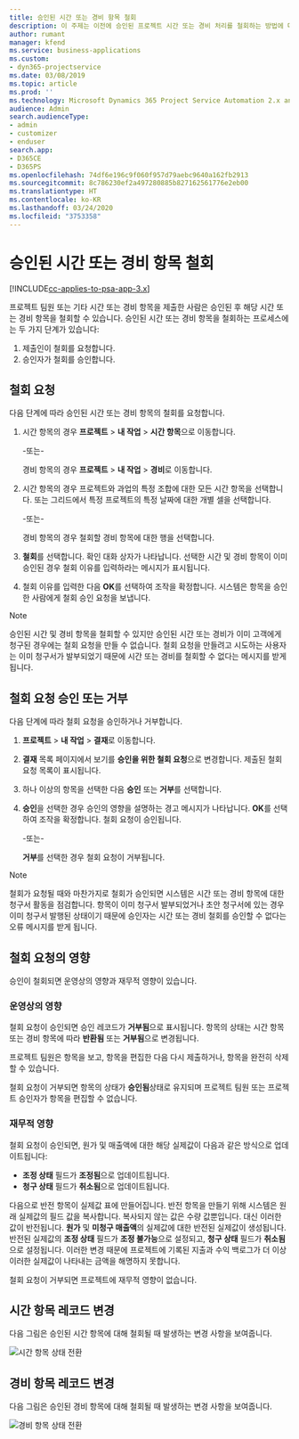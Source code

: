 ```yaml
---
title: 승인된 시간 또는 경비 항목 철회
description: 이 주제는 이전에 승인된 프로젝트 시간 또는 경비 처리를 철회하는 방법에 대한 정보를 제공합니다.
author: rumant
manager: kfend
ms.service: business-applications
ms.custom:
- dyn365-projectservice
ms.date: 03/08/2019
ms.topic: article
ms.prod: ''
ms.technology: Microsoft Dynamics 365 Project Service Automation 2.x and 3.x
audience: Admin
search.audienceType:
- admin
- customizer
- enduser
search.app:
- D365CE
- D365PS
ms.openlocfilehash: 74df6e196c9f060f957d79aebc9640a162fb2913
ms.sourcegitcommit: 8c786230ef2a497280885b827162561776e2eb00
ms.translationtype: HT
ms.contentlocale: ko-KR
ms.lasthandoff: 03/24/2020
ms.locfileid: "3753358"
---
```

# <a name="recall-approved-time-or-expense-entries"></a>승인된 시간 또는 경비 항목 철회

[!INCLUDE[cc-applies-to-psa-app-3.x](../includes/cc-applies-to-psa-app-3x.md)]

프로젝트 팀원 또는 기타 시간 또는 경비 항목을 제출한 사람은 승인된 후 해당 시간 또는 경비 항목을 철회할 수 있습니다. 승인된 시간 또는 경비 항목을 철회하는 프로세스에는 두 가지 단계가 있습니다:

1. 제출인이 철회를 요청합니다.
2. 승인자가 철회를 승인합니다.

## <a name="request-a-recall"></a>철회 요청

다음 단계에 따라 승인된 시간 또는 경비 항목의 철회를 요청합니다.

1. 시간 항목의 경우 **프로젝트** \> **내 작업** \> **시간 항목**으로 이동합니다.

    -또는-

    경비 항목의 경우 **프로젝트** \> **내 작업** \> **경비**로 이동합니다.

2. 시간 항목의 경우 프로젝트와 과업의 특정 조합에 대한 모든 시간 항목을 선택합니다. 또는 그리드에서 특정 프로젝트의 특정 날짜에 대한 개별 셀을 선택합니다.

    -또는-

    경비 항목의 경우 철회할 경비 항목에 대한 행을 선택합니다.

3. **철회**를 선택합니다. 확인 대화 상자가 나타납니다. 선택한 시간 및 경비 항목이 이미 승인된 경우 철회 이유를 입력하라는 메시지가 표시됩니다.
4. 철회 이유를 입력한 다음 **OK**를 선택하여 조작을 확정합니다. 시스템은 항목을 승인한 사람에게 철회 승인 요청을 보냅니다.

> [!NOTE]
> 승인된 시간 및 경비 항목을 철회할 수 있지만 승인된 시간 또는 경비가 이미 고객에게 청구된 경우에는 철회 요청을 만들 수 없습니다. 철회 요청을 만들려고 시도하는 사용자는 이미 청구서가 발부되었기 때문에 시간 또는 경비를 철회할 수 없다는 메시지를 받게 됩니다.

## <a name="approve-or-reject-a-recall-request"></a>철회 요청 승인 또는 거부

다음 단계에 따라 철회 요청을 승인하거나 거부합니다.

1. **프로젝트** \> **내 작업** \> **결재**로 이동합니다.
2. **결재** 목록 페이지에서 보기를 **승인을 위한 철회 요청**으로 변경합니다. 제출된 철회 요청 목록이 표시됩니다.
3. 하나 이상의 항목을 선택한 다음 **승인** 또는 **거부**를 선택합니다.
4. **승인**을 선택한 경우 승인의 영향을 설명하는 경고 메시지가 나타납니다. **OK**를 선택하여 조작을 확정합니다. 철회 요청이 승인됩니다.

    -또는-

    **거부**를 선택한 경우 철회 요청이 거부됩니다.

> [!NOTE]
> 철회가 요청될 때와 마찬가지로 철회가 승인되면 시스템은 시간 또는 경비 항목에 대한 청구서 활동을 점검합니다. 항목이 이미 청구서 발부되었거나 초안 청구서에 있는 경우 이미 청구서 발행된 상태이기 때문에 승인자는 시간 또는 경비 철회를 승인할 수 없다는 오류 메시지를 받게 됩니다.

## <a name="impact-of-a-recall-request"></a>철회 요청의 영향

승인이 철회되면 운영상의 영향과 재무적 영향이 있습니다.

### <a name="operational-impact"></a>운영상의 영향

철회 요청이 승인되면 승인 레코드가 **거부됨**으로 표시됩니다. 항목의 상태는 시간 항목 또는 경비 항목에 따라 **반환됨** 또는 **거부됨**으로 변경됩니다.

프로젝트 팀원은 항목을 보고, 항목을 편집한 다음 다시 제출하거나, 항목을 완전히 삭제할 수 있습니다.

철회 요청이 거부되면 항목의 상태가 **승인됨**상태로 유지되며 프로젝트 팀원 또는 프로젝트 승인자가 항목을 편집할 수 없습니다.

### <a name="financial-impact"></a>재무적 영향

철회 요청이 승인되면, 원가 및 매출액에 대한 해당 실제값이 다음과 같은 방식으로 업데이트됩니다:

- **조정 상태** 필드가 **조정됨**으로 업데이트됩니다.
- **청구 상태** 필드가 **취소됨**으로 업데이트됩니다.

다음으로 반전 항목이 실제값 표에 만들어집니다. 반전 항목을 만들기 위해 시스템은 원래 실제값의 필드 값을 복사합니다. 복사되지 않는 값은 수량 값뿐입니다. 대신 이러한 값이 반전됩니다. **원가** 및 **미청구 매출액**의 실제값에 대한 반전된 실제값이 생성됩니다. 반전된 실제값의 **조정 상태** 필드가 **조정 불가능**으로 설정되고, **청구 상태** 필드가 **취소됨**으로 설정됩니다. 이러한 변경 때문에 프로젝트에 기록된 지출과 수익 백로그가 더 이상 이러한 실제값이 나타내는 금액을 해명하지 못합니다.

철회 요청이 거부되면 프로젝트에 재무적 영향이 없습니다.

## <a name="changes-to-time-entry-records"></a>시간 항목 레코드 변경

다음 그림은 승인된 시간 항목에 대해 철회될 때 발생하는 변경 사항을 보여줍니다.

![시간 항목 상태 전환](media/TimeEntryStateTransitions.png)

## <a name="changes-to-expense-entry-records"></a>경비 항목 레코드 변경

다음 그림은 승인된 경비 항목에 대해 철회될 때 발생하는 변경 사항을 보여줍니다.

![경비 항목 상태 전환](media/ExpenseEntryStateTransitions.png)
